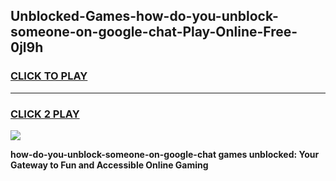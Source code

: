 
## Unblocked-Games-how-do-you-unblock-someone-on-google-chat-Play-Online-Free-0jl9h
<h3>
<a href="https://premium76.site?title=how-do-you-unblock-someone-on-google-chat&ref=26A">CLICK TO PLAY</a></h3>
<hr>

<h3>
<a href="https://premium76.site?title=how-do-you-unblock-someone-on-google-chat&ref=26A">CLICK 2 PLAY</a>
  
</h3>

<a href="https://premium76.site?title=how-do-you-unblock-someone-on-google-chat&ref=26A"><img src="https://clearcache.store/games.png"></a>


**how-do-you-unblock-someone-on-google-chat games unblocked: Your Gateway to Fun and Accessible Online Gaming**
